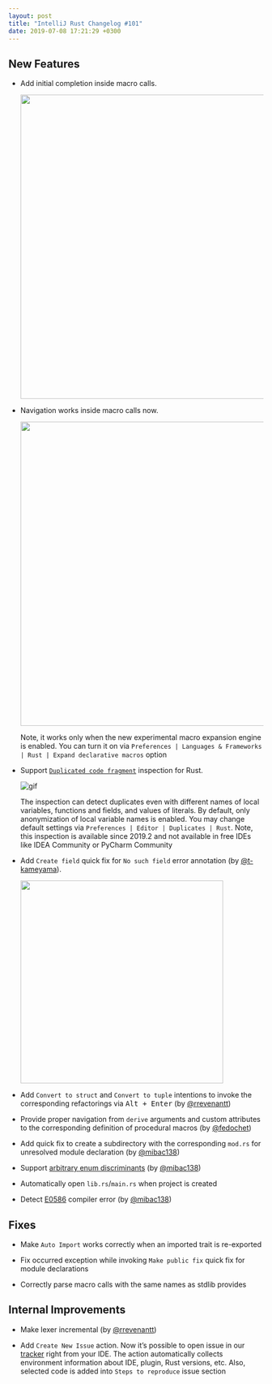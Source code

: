 ```yaml
---
layout: post
title: "IntelliJ Rust Changelog #101"
date: 2019-07-08 17:21:29 +0300
---
```



## New Features

<!-- https://github.com/intellij-rust/intellij-rust/pull/4001 -->
* Add initial completion inside macro calls.

  <img src="https://user-images.githubusercontent.com/4854600/59201649-90fde800-8ba3-11e9-8088-e90d013882cc.gif" width="600">

<!-- https://github.com/intellij-rust/intellij-rust/pull/3792 -->
* Navigation works inside macro calls now.

  <img src="https://user-images.githubusercontent.com/2539310/60794662-e6152580-a172-11e9-8b72-cd395144c9fa.gif" width="600">

  Note, it works only when the new experimental macro expansion engine is enabled.
  You can turn it on via `Preferences | Languages & Frameworks | Rust | Expand declarative macros` option

<!-- https://github.com/intellij-rust/intellij-rust/pull/4002 -->
* Support [`Duplicated code fragment`](https://www.jetbrains.com/help/idea/analyzing-duplicates.html#dup) inspection for Rust.

  ![gif](https://user-images.githubusercontent.com/2539310/60805989-790d8a00-a18a-11e9-875a-d56ea2abba6c.gif)

  The inspection can detect duplicates even with different names of local variables, functions and fields, and values of literals.
  By default, only anonymization of local variable names is enabled.
  You may change default settings via `Preferences | Editor | Duplicates | Rust`.
  Note, this inspection is available since 2019.2 and not available in free IDEs like IDEA Community or PyCharm Community

<!-- https://github.com/intellij-rust/intellij-rust/pull/4064 -->
* Add `Create field` quick fix for `No such field` error annotation (by [@t-kameyama]).

  <img src="https://user-images.githubusercontent.com/6079006/60605854-f029d380-9dc2-11e9-975c-9a6a1259dcb4.gif" width="400">

<!-- https://github.com/intellij-rust/intellij-rust/pull/3991 -->
* Add `Convert to struct` and `Convert to tuple` intentions to invoke the corresponding refactorings via <kbd>Alt + Enter</kbd> (by [@rrevenantt])

<!-- https://github.com/intellij-rust/intellij-rust/pull/4055 -->
* Provide proper navigation from `derive` arguments and custom attributes to the corresponding definition of procedural macros (by [@fedochet])

<!-- https://github.com/intellij-rust/intellij-rust/pull/3946 -->
* Add quick fix to create a subdirectory with the corresponding `mod.rs` for unresolved module declaration (by [@mibac138]) 

<!-- https://github.com/intellij-rust/intellij-rust/pull/4069 -->
* Support [arbitrary enum discriminants](https://github.com/rust-lang/rfcs/blob/master/text/2363-arbitrary-enum-discriminant.md) (by [@mibac138])

<!-- https://github.com/intellij-rust/intellij-rust/pull/4050 -->
* Automatically open `lib.rs`/`main.rs` when project is created

<!-- https://github.com/intellij-rust/intellij-rust/pull/4059 -->
* Detect [E0586](https://doc.rust-lang.org/error-index.html#E0586) compiler error (by [@mibac138])

## Fixes

<!-- https://github.com/intellij-rust/intellij-rust/pull/4071 -->
* Make `Auto Import` works correctly when an imported trait is re-exported

<!-- https://github.com/intellij-rust/intellij-rust/pull/4101 -->
* Fix occurred exception while invoking `Make public fix` quick fix for module declarations

<!-- https://github.com/intellij-rust/intellij-rust/pull/4067 -->
* Correctly parse macro calls with the same names as stdlib provides

## Internal Improvements

<!-- https://github.com/intellij-rust/intellij-rust/pull/4082 -->
* Make lexer incremental (by [@rrevenantt])

<!-- https://github.com/intellij-rust/intellij-rust/pull/4113 -->
* Add `Create New Issue` action. Now it’s possible to open issue in our [tracker](https://github.com/intellij-rust/intellij-rust/issues/new) right from your IDE. 
The action automatically collects environment information about IDE, plugin, Rust versions, etc. 
Also, selected code is added into `Steps to reproduce` issue section



[@fedochet]: https://github.com/fedochet
[@mibac138]: https://github.com/mibac138
[@rrevenantt]: https://github.com/rrevenantt
[@t-kameyama]: https://github.com/t-kameyama
